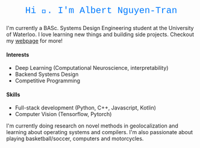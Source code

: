 <p align="center" style="font-family: 'Courier New', Courier, monospace; font-size: 24px; color: #007bff;">
  Hi 👋. I'm Albert Nguyen-Tran
</p>

I'm currently a BASc. Systems Design Engineering student at the University of Waterloo. I love learning new things and building side projects. Checkout my <a rel="nofollow noopener noreferrer" target="_blank" href="https://albertnguyentran.me/">webpage</a> for more!

<h4> Interests</h4>
<ul> <li>Deep Learning (Computational Neuroscience, interpretability)</li>
  <li>Backend Systems Design</li>
  <li>Competitive Programming </li>
</ul>

<h4> Skills</h4>
<ul> <li> Full-stack development (Python, C++, Javascript, Kotlin)</li> <li>Computer Vision (Tensorflow, Pytorch)</li> </ul>

I'm currently doing research on novel methods in geolocalization and learning about operating systems and compilers. I'm also passionate about playing basketball/soccer, computers and motorcycles.

